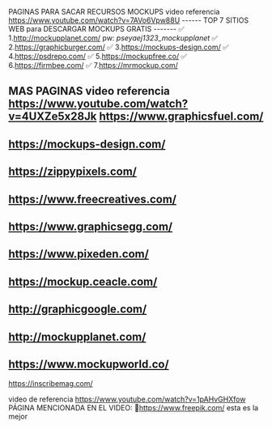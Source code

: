 PAGINAS PARA SACAR RECURSOS MOCKUPS
video referencia     https://www.youtube.com/watch?v=7AVo6Vpw88U
------ TOP 7 SITIOS WEB para DESCARGAR MOCKUPS GRATIS -------
✅ 1.http://mockupplanet.com/              pw: *pseyaej1323_mockupplanet*
✅ 2.https://graphicburger.com/
✅ 3.https://mockups-design.com/
✅ 4.https://psdrepo.com/
✅ 5.https://mockupfree.co/
✅ 6.https://firmbee.com/
✅ 7.https://mrmockup.com/



MAS PAGINAS
video referencia https://www.youtube.com/watch?v=4UXZe5x28Jk
https://www.graphicsfuel.com/
------------------------------------------------------
https://mockups-design.com/
------------------------------------------------------
https://zippypixels.com/
------------------------------------------------------
https://www.freecreatives.com/
------------------------------------------------------
https://www.graphicsegg.com/
------------------------------------------------------
https://www.pixeden.com/
------------------------------------------------------
https://mockup.ceacle.com/
------------------------------------------------------
http://graphicgoogle.com/
------------------------------------------------------
http://mockupplanet.com/
------------------------------------------------------
https://www.mockupworld.co/
------------------------------------------------------
https://inscribemag.com/




video de referencia  https://www.youtube.com/watch?v=1pAHvGHXfow
PÁGINA MENCIONADA EN EL VIDEO:
💜https://www.freepik.com/          esta es la mejor